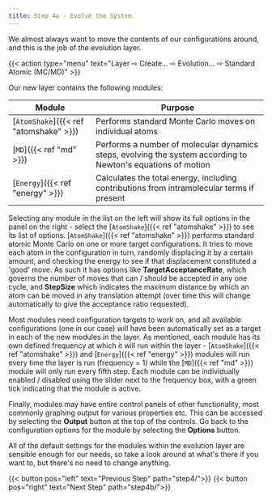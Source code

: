 ```yaml
---
title: Step 4a - Evolve the System
---
```



We almost always want to move the contents of our configurations around, and this is the job of the evolution layer.

{{< action type="menu" text="Layer &#8680; Create... &#8680; Evolution... &#8680; Standard Atomic (MC/MD)" >}}


Our new layer contains the following modules:

| Module | Purpose |
|--------|---------|
| [`AtomShake`]({{< ref "atomshake" >}}) | Performs standard Monte Carlo moves on individual atoms |
| [`MD`]({{< ref "md" >}}) | Performs a number of molecular dynamics steps, evolving the system according to Newton's equations of motion |
| [`Energy`]({{< ref "energy" >}}) | Calculates the total energy, including contributions from intramolecular terms if present |

Selecting any module in the list on the left will show its full options in the panel on the right - select the [`AtomShake`]({{< ref "atomshake" >}}) to see its list of options. [`AtomShake`]({{< ref "atomshake" >}}) performs standard atomic Monte Carlo on one or more target configurations. It tries to move each atom in the configuration in turn, randomly displacing it by a certain amount, and checking the energy to see if that displacement constituted a 'good' move. As such it has options like **TargetAcceptanceRate**, which governs the number of moves that can / should be accepted in any one cycle, and **StepSize** which indicates the maximum distance by which an atom can be moved in any translation attempt (over time this will change automatically to give the acceptance ratio requested).

Most modules need configuration targets to work on, and all available configurations (one in our case) will have been automatically set as a target in each of the new modules in the layer. As mentioned, each module has its own defined frequency at which it will run within the layer - [`AtomShake`]({{< ref "atomshake" >}}) and [`Energy`]({{< ref "energy" >}}) modules will run every time the layer is run (frequency = 1) while the [`MD`]({{< ref "md" >}}) module will only run every fifth step. Each module can be individually enabled / disabled using the slider next to the frequency box, with a green tick indicating that the module is active.

Finally, modules may have entire control panels of other functionality, most commonly graphing output for various properties etc. This can be accessed by selecting the **Output** button at the top of the controls. Go back to the configuration options for the module by selecting the **Options** button.

All of the default settings for the modules within the evolution layer are sensible enough for our needs, so take a look around at what's there if you want to, but there's no need to change anything.


{{< button pos="left" text="Previous Step" path="step4/">}}
{{< button pos="right" text="Next Step" path="step4b/">}}
